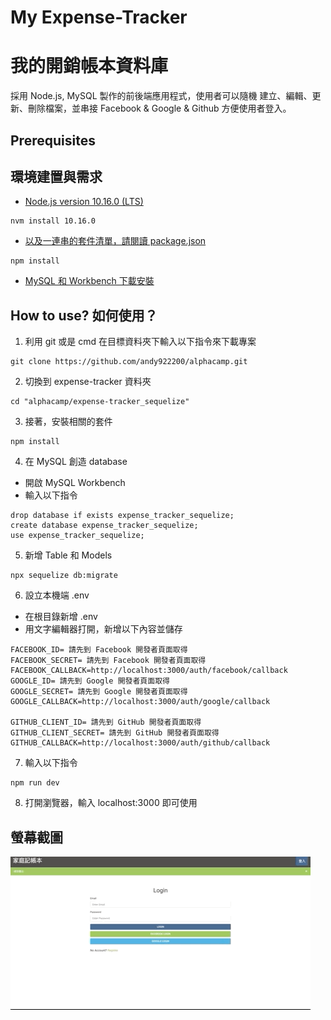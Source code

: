 # My Expense-Tracker
# 我的開銷帳本資料庫
採用 Node.js, MySQL 製作的前後端應用程式，使用者可以隨機 建立、編輯、更新、刪除檔案，並串接 Facebook & Google & Github 方便使用者登入。

## Prerequisites 
## 環境建置與需求
* [Node.js version 10.16.0 (LTS)](https://nodejs.org/en/)
```
nvm install 10.16.0
```
* [以及一連串的套件清單，請閱讀 package.json](https://tinyurl.com/y4kfg2gg)
```
npm install
```
* [MySQL 和 Workbench 下載安裝](https://dev.mysql.com/downloads/mysql)

## How to use? 如何使用？
1. 利用 git 或是 cmd 在目標資料夾下輸入以下指令來下載專案
```
git clone https://github.com/andy922200/alphacamp.git
```
2. 切換到 expense-tracker 資料夾
```
cd "alphacamp/expense-tracker_sequelize"
```
3. 接著，安裝相關的套件
```
npm install 
```
4. 在 MySQL 創造 database
* 開啟 MySQL Workbench
* 輸入以下指令
```
drop database if exists expense_tracker_sequelize;
create database expense_tracker_sequelize;
use expense_tracker_sequelize;
```
5. 新增 Table 和 Models
```
npx sequelize db:migrate
```
6. 設立本機端 .env
* 在根目錄新增 .env
* 用文字編輯器打開，新增以下內容並儲存
```
FACEBOOK_ID= 請先到 Facebook 開發者頁面取得
FACEBOOK_SECRET= 請先到 Facebook 開發者頁面取得
FACEBOOK_CALLBACK=http://localhost:3000/auth/facebook/callback 
GOOGLE_ID= 請先到 Google 開發者頁面取得
GOOGLE_SECRET= 請先到 Google 開發者頁面取得
GOOGLE_CALLBACK=http://localhost:3000/auth/google/callback

GITHUB_CLIENT_ID= 請先到 GitHub 開發者頁面取得
GITHUB_CLIENT_SECRET= 請先到 GitHub 開發者頁面取得
GITHUB_CALLBACK=http://localhost:3000/auth/github/callback
```
7. 輸入以下指令
```
npm run dev
```
8. 打開瀏覽器，輸入 localhost:3000 即可使用
## 螢幕截圖
![Demo](./public/img/Demo_Version1.gif "demo")